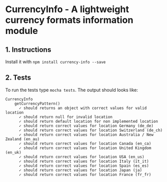 # CurrencyInfo - A lightweight currency formats information module

## 1. Instructions

Install it with `npm install currency-info --save`

## 2. Tests
To run the tests type `mocha tests`. The output should looks like:

    CurrencyInfo
        getCurrencyPattern()
          ✓ should returns an object with correct values for valid location
          ✓ should return null for invalid location
          ✓ should return default location for non implemented location
          ✓ should return correct values for location Germany (de_de)
          ✓ should return correct values for location Switzerland (de_ch)
          ✓ should return correct values for location Australia / New Zealand (en_au)
          ✓ should return correct values for location Canada (en_ca)
          ✓ should return correct values for location United Kingdom (en_uk)
          ✓ should return correct values for location USA (en_us)
          ✓ should return correct values for location Italy (it_it)
          ✓ should return correct values for location Spain (es_es)
          ✓ should return correct values for location Japan (ja)
          ✓ should return correct values for location France (fr_fr)
